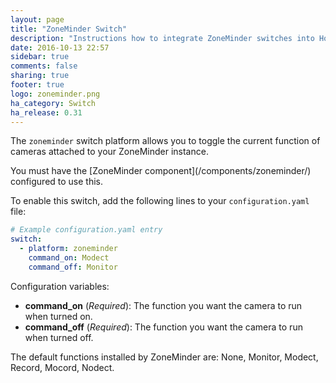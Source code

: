 ```yaml
---
layout: page
title: "ZoneMinder Switch"
description: "Instructions how to integrate ZoneMinder switches into Home Assistant."
date: 2016-10-13 22:57
sidebar: true
comments: false
sharing: true
footer: true
logo: zoneminder.png
ha_category: Switch
ha_release: 0.31
---
```



The `zoneminder` switch platform allows you to toggle the current function of cameras attached to your ZoneMinder instance.

<p class='note'>
You must have the [ZoneMinder component](/components/zoneminder/) configured to use this.
</p>

To enable this switch, add the following lines to your `configuration.yaml` file:

```yaml
# Example configuration.yaml entry
switch:
  - platform: zoneminder
    command_on: Modect
    command_off: Monitor
```

Configuration variables:

- **command_on** (*Required*): The function you want the camera to run when turned on.
- **command_off** (*Required*): The function you want the camera to run when turned off.


<p class='note'>
The default functions installed by ZoneMinder are: None, Monitor, Modect, Record, Mocord, Nodect.
</p>

